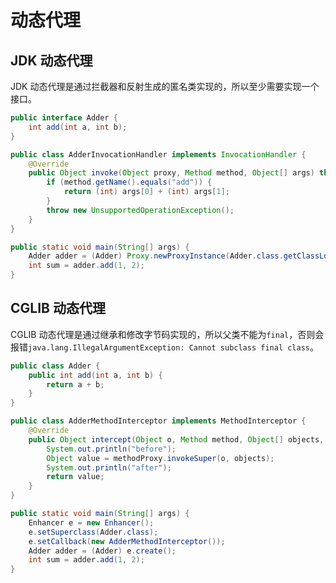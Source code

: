 # 动态代理

## JDK 动态代理

JDK 动态代理是通过拦截器和反射生成的匿名类实现的，所以至少需要实现一个接口。

```java
public interface Adder {
    int add(int a, int b);
}

public class AdderInvocationHandler implements InvocationHandler {
    @Override
    public Object invoke(Object proxy, Method method, Object[] args) throws Throwable {
        if (method.getName().equals("add")) {
            return (int) args[0] + (int) args[1];
        }
        throw new UnsupportedOperationException();
    }
}
```

```java
public static void main(String[] args) {
    Adder adder = (Adder) Proxy.newProxyInstance(Adder.class.getClassLoader(), new Class[]{Adder.class}, new AdderInvocationHandler());
    int sum = adder.add(1, 2);
}
```

## CGLIB 动态代理

CGLIB 动态代理是通过继承和修改字节码实现的，所以父类不能为`final`，否则会报错`java.lang.IllegalArgumentException: Cannot subclass final class`。

```java
public class Adder {
    public int add(int a, int b) {
        return a + b;
    }
}

public class AdderMethodInterceptor implements MethodInterceptor {
    @Override
    public Object intercept(Object o, Method method, Object[] objects, MethodProxy methodProxy) throws Throwable {
        System.out.println("before");
        Object value = methodProxy.invokeSuper(o, objects);
        System.out.println("after");
        return value;
    }
}
```

```java
public static void main(String[] args) {
    Enhancer e = new Enhancer();
    e.setSuperclass(Adder.class);
    e.setCallback(new AdderMethodInterceptor());
    Adder adder = (Adder) e.create();
    int sum = adder.add(1, 2);
}
```